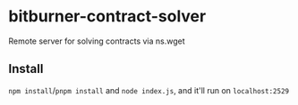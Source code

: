 # bitburner-contract-solver
Remote server for solving contracts via ns.wget

## Install

`npm install`/`pnpm install` and `node index.js`, and it'll run on `localhost:2529`
